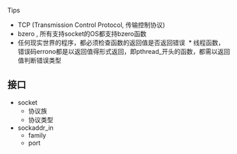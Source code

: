 
Tips
  * TCP (Transmission Control Protocol, 传输控制协议)  
  * bzero , 所有支持socket的OS都支持bzero函数  
  * 任何现实世界的程序，都必须检查函数的返回值是否返回错误
  * 线程函数，错误码errono都是以返回值得形式返回，即pthread_开头的函数，都需以返回值判断错误类型

## 接口  
* socket  
  * 协议族  
  * 协议类型  
* sockaddr_in  
  * family  
  * port  
  
